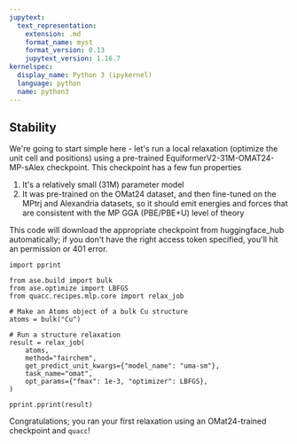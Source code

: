 ```yaml
---
jupytext:
  text_representation:
    extension: .md
    format_name: myst
    format_version: 0.13
    jupytext_version: 1.16.7
kernelspec:
  display_name: Python 3 (ipykernel)
  language: python
  name: python3
---
```


Stability
------------------

We're going to start simple here - let's run a local relaxation (optimize the unit cell and positions) using a pre-trained EquiformerV2-31M-OMAT24-MP-sAlex checkpoint. This checkpoint has a few fun properties
1. It's a relatively small (31M) parameter model
2. It was pre-trained on the OMat24 dataset, and then fine-tuned on the MPtrj and Alexandria datasets, so it should emit energies and forces that are consistent with the MP GGA (PBE/PBE+U) level of theory

This code will download the appropriate checkpoint from huggingface_hub automatically; if you don't have the right access token specified, you'll hit an permission or 401 error.

```{code-cell} ipython3
import pprint

from ase.build import bulk
from ase.optimize import LBFGS
from quacc.recipes.mlp.core import relax_job

# Make an Atoms object of a bulk Cu structure
atoms = bulk("Cu")

# Run a structure relaxation
result = relax_job(
    atoms,
    method="fairchem",
    get_predict_unit_kwargs={"model_name": "uma-sm"},
    task_name="omat",
    opt_params={"fmax": 1e-3, "optimizer": LBFGS},
)
```

```{code-cell} ipython3
pprint.pprint(result)
```

Congratulations; you ran your first relaxation using an OMat24-trained checkpoint and `quacc`!
